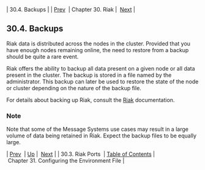 | 30.4. Backups |
| [Prev](operations.riak.ports)  | Chapter 30. Riak |  [Next](environment_file) |

## 30.4. Backups

Riak data is distributed across the nodes in the cluster. Provided that you have enough nodes remaining online, the need to restore from a backup should be quite a rare event.

Riak offers the ability to backup all data present on a given node or all data present in the cluster. The backup is stored in a file named by the administrator. This backup can later be used to restore the state of the node or cluster depending on the nature of the backup file.

For details about backing up Riak, consult the [Riak](http://http://docs.basho.com/riak/latest/) documentation.

### Note

Note that some of the Message Systems use cases may result in a large volume of data being retained in Riak. Expect the backup files to be equally large.

| [Prev](operations.riak.ports)  | [Up](riak) |  [Next](environment_file) |
| 30.3. Riak Ports  | [Table of Contents](index) |  Chapter 31. Configuring the Environment File |

